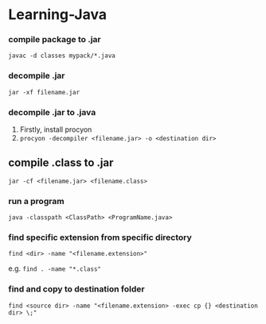# Learning-Java

### compile package to .jar
`javac -d classes mypack/*.java`

### decompile .jar 
`jar -xf filename.jar`

### decompile .jar to .java
1. Firstly, install procyon
2. `procyon -decompiler <filename.jar> -o <destination dir>`

## compile .class to .jar
`jar -cf <filename.jar> <filename.class> `

### run a program 
`java -classpath <ClassPath> <ProgramName.java>`

### find specific extension from specific directory
`find <dir> -name "<filename.extension>"`

e.g. `find . -name "*.class"`

### find and copy to destination folder
`find <source dir> -name "<filename.extension> -exec cp {} <destination dir> \;"`

